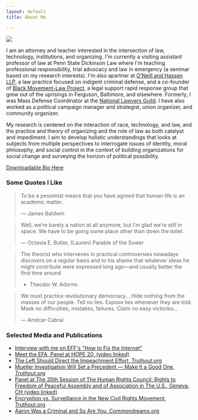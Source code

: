 ```yaml
---
layout: default
title: About Me

---
```

<img class="profile-picture" src="{{site.baseurl}}/{{site.profile-picture}}">

I am an attorney and teacher interested in the intersection of law, technology, institutions, and organizing. I'm currently a visiting assistant professor of law at Penn State Dickinson Law where I'm teaching professional responsibility, trial advocacy and law in emergency (a seminar based on my research interests). I'm also apartner at [O’Neill and Hassen LLP](http://oandh.net), a law practice focused on indigent criminal defense, and a co-founder of [Black Movement-Law Project](http://bmlp.org), a legal support rapid response group that grew out of the uprisings in Ferguson, Baltimore, and elsewhere. Formerly, I was Mass Defense Coordinator at the [National Lawyers Guild](http://nlg.org). I have also worked as a political campaign manager and strategist, union organizer, and community organizer.

My research is centered on the interaction of race, technology, and law, and the practice and theory of organizing and the role of law as both catalyst and impediment. I aim to develop holistic understandings that looks at subjects from multiple perspectives to interrogate issues of identity, moral philosophy, and social control in the context of building organizations for social change and surveying the horizon of political possibility.

[Downloadable Bio Here](https://docs.google.com/document/d/1u09CCKJB4Et4aWsmdw_G-HCut_2xIWmmk3LCCXXOxWo/export?format=pdf)

### Some Quotes I Like

> To be a pessimist means that you have agreed that human life is an academic matter.
>
> — James Baldwin

> Well, we’re barely a nation at all anymore, but I’m glad we’re still in space. We have to be going some place other than down the toilet.
>
> ― Octavia E. Butler, (Lauren) Parable of the Sower

> The theorist who intervenes in practical controversies nowadays discovers on a regular basis and to his shame that whatever ideas he might contribute were expressed long ago—and usually better the first time around 
>
> - Theodor W. Adorno

> We must practice revolutionary democracy.…Hide nothing from the masses of our people. Tell no lies. Expose lies whenever they are told. Mask no difficulties, mistakes, failures. Claim no easy victories…
>
> — Amilcar Cabral

### Selected Media and Publications
* [Interview with me on EFF's "How to Fix the Internet"](https://www.eff.org/deeplinks/2020/11/podcast-episode-your-face-their-database)
* [Meet the EFA, Panel at HOPE 20, (video linked)](https://www.youtube.com/watch?v=XHSF9W70jOI)
* [The Left Should Direct the Impeachment Effort, _Truthout.org_](https://truthout.org/articles/the-left-should-direct-the-impeachment-effort/)
* [Mueller Investigation Will Set a Precedent — Make It a Good One, _Truthout.org_](https://truthout.org/articles/mueller-investigation-will-set-a-precedent-make-it-a-good-one/)
* [Panel at The 35th Session of The Human Rights Council: Rights to Freedom of Peaceful Assembly and of Association in The U.S., Geneva, CH (video linked)](https://vimeo.com/228288776)
* [Encryption vs. Surveillance in the New Civil Rights Movement, Truthout.org](https://medium.com/@abihassen/encryption-vs-surveillance-in-the-new-civil-rights-movement-f371146472aa)
* [Aaron Was a Criminal and So Are You, Commondreams.org](https://www.commondreams.org/views/2013/01/19/aaron-was-criminal-and-so-are-you)